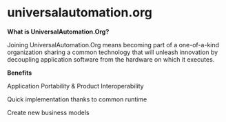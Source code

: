 # universalautomation.org

**What is UniversalAutomation.Org?**

Joining UniversalAutomation.Org means becoming part of a one-of-a-kind organization sharing a common technology that will unleash innovation by decoupling application software from the hardware on which it executes. 

**Benefits**

Application Portability & Product Interoperability

Quick implementation thanks to common runtime

Create new business models

